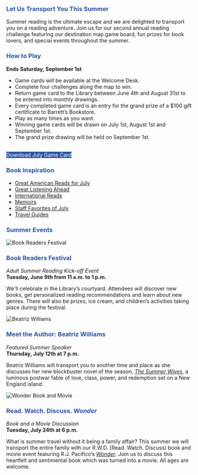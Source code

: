 <div class="row">
<div class="col-md-12">
<h3 style="color: #2C53A4;">Let Us Transport You This Summer</h3>


Summer reading is the ultimate escape and we are delighted to transport you on a reading adventure. Join us for our second annual reading challenge featuring our destination map game board, fun prizes for book lovers, and special events throughout the summer. 

</div>
</div>

<div class="margin-bottom-20"></div>

<div class="row">
<div class="col-md-8">
<h3 style="color: #2C53A4;">How to Play</h3>

**Ends Saturday, September 1st**

* Game cards will be available at the Welcome Desk.
* Complete four challenges along the map to win.
* Return game card to the Library between June 4th and August 31st to be entered into monthly drawings.
* Every completed game card is an entry for the grand prize of a $100 gift certificate to Barrett’s Bookstore.
* Play as many times as you want. 
* Winning game cards will be drawn on July 1st, August 1st and September 1st.
* The grand prize drawing will be held on September 1st. 

<br />
<a href="https://dar.to/2tXPfmH" class="btn-u btn-primary" style="text-decoration:none; color:#fff; background-color:#2C53A4;">Download July Game Card</a>
<br />
</div>
<div class="col-md-4">
<h3 style="color: #2C53A4;">Book Inspiration</h3>

* [Great American Reads for July](https://dar.to/2tUOqeH "Great American Reads for July")
* [Great Listening Ahead](https://dar.to/2tXp5Rk "Great Listening Ahead")
* [International Reads](https://dar.to/2z4BmsS "International Reads")
* [Memoirs](https://dar.to/2tXLNsu "Memoirs")
* [Staff Favorites of July](https://dar.to/2z4YEik "Staff Favorites of July")
* [Travel Guides](https://dar.to/2zcBtTt "Travel Guides")

</div>
</div>

<div class="margin-bottom-40"></div>

<h3 style="color: #2C53A4;">Summer Events</h3>

<div class="row">
<div class="col-md-4">

<img class="img-responsive center-block" src="/uploads/departments/readers_advisory/summer_reading/book_readers_festival_logo_small.jpg" alt="Book Readers Festival" />

<h3 style="color: #2C53A4;">Book Readers Festival</h3>

_Adult Summer Reading Kick-off Event_<br />
**Tuesday, June 9th from 11 a.m. to 1 p.m.**

We'll celebrate in the Library’s courtyard. Attendees will discover new books, get personalized reading recommendations and learn about new genres. There will also be prizes, ice cream, and children’s activities taking place during the festival.

</div>
<div class="col-md-4">

<img class="img-responsive center-block" src="/uploads/departments/readers_advisory/summer_reading/beatriz_williams.jpg" alt="Beatriz Williams" />

<h3 style="color: #2C53A4;">Meet the Author: Beatriz Williams</h3>

_Featured Summer Speaker_<br />
**Thursday, July 12th at 7 p.m.**

Beatriz Williams will transport you to another time and place as she discusses her new blockbuster novel of the season, _[The Summer Wives](# "The Summer Wives")_, a luminous postwar fable of love, class, power, and redemption set on a New England island. 

</div>
<div class="col-md-4">

<img class="img-responsive center-block" src="/uploads/departments/readers_advisory/summer_reading/wonder_book_movie.jpg" alt="Wonder Book and Movie" />

<h3 style="color: #2C53A4;">Read. Watch. Discuss. <em>Wonder</em></h3>

_Book and a Movie Discussion_ <br />
**Tuesday, July 24th at 6 p.m.**

What is summer travel without it being a family affair? This summer we will transport the entire family with our R.W.D. (Read. Watch. Discuss) book and movie event featuring R.J. Pacifico’s _[Wonder](# "Wonder")_. Join us to discuss this heartfelt and sentimental book which was turned into a movie. All ages are welcome. 

</div>
</div>
